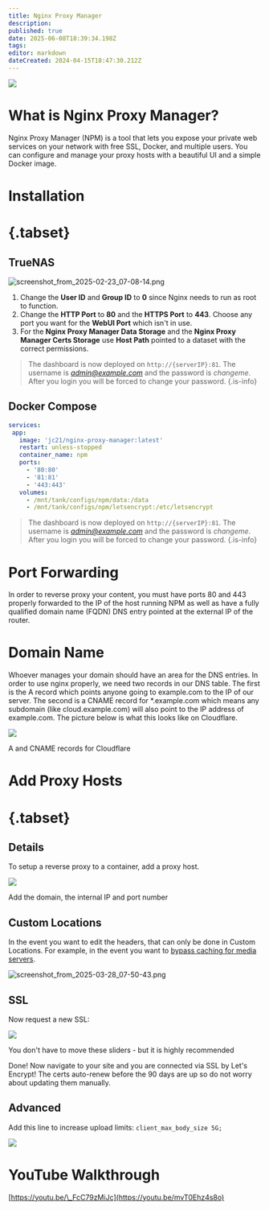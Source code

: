 ```yaml
---
title: Nginx Proxy Manager
description: 
published: true
date: 2025-06-08T18:39:34.198Z
tags: 
editor: markdown
dateCreated: 2024-04-15T18:47:30.212Z
---
```


![](/98879880-6796-11ea-8a07-a3f907697ec6.png)

# What is Nginx Proxy Manager?

Nginx Proxy Manager (NPM) is a tool that lets you expose your private web services on your network with free SSL, Docker, and multiple users. You can configure and manage your proxy hosts with a beautiful UI and a simple Docker image.

# Installation
# {.tabset}
## TrueNAS
![screenshot_from_2025-02-23_07-08-14.png](/screenshot_from_2025-02-23_07-08-14.png)

1. Change the **User ID** and **Group ID** to **0** since Nginx needs to run as root to function.
1. Change the **HTTP Port** to **80** and the **HTTPS Port** to **443**. Choose any port you want for the **WebUI Port** which isn't in use.
1. For the **Nginx Proxy Manager Data Storage** and the **Nginx Proxy Manager Certs Storage** use **Host Path** pointed to a dataset with the correct permissions. 

> The dashboard is now deployed on `http://{serverIP}:81`. The username is *admin@example.com* and the password is *changeme*. After you login you will be forced to change your password.
{.is-info}

## Docker Compose

```yaml
services:
 app:
   image: 'jc21/nginx-proxy-manager:latest'
   restart: unless-stopped
   container_name: npm
   ports:
     - '80:80'
     - '81:81'
     - '443:443'
   volumes:
     - /mnt/tank/configs/npm/data:/data
     - /mnt/tank/configs/npm/letsencrypt:/etc/letsencrypt
```

> The dashboard is now deployed on `http://{serverIP}:81`. The username is *admin@example.com* and the password is *changeme*. After you login you will be forced to change your password.
{.is-info}


# Port Forwarding

In order to reverse proxy your content, you must have ports 80 and 443 properly forwarded to the IP of the host running NPM as well as have a fully qualified domain name (FQDN) DNS entry pointed at the external IP of the router.

# Domain Name

Whoever manages your domain should have an area for the DNS entries. In order to use nginx properly, we need two records in our DNS table. The first is the A record which points anyone going to example.com to the IP of our server. The second is a CNAME record for \*.example.com which means any subdomain (like cloud.example.com) will also point to the IP address of example.com. The picture below is what this looks like on Cloudflare.

![](/screenshot_from_2024-08-02_09-09-50.png)

A and CNAME records for Cloudflare

# Add Proxy Hosts
# {.tabset}
## Details

To setup a reverse proxy to a container, add a proxy host. 

![](/screenshot_from_2024-04-15_14-56-45.png)

Add the domain, the internal IP and port number

## Custom Locations
In the event you want to edit the headers, that can only be done in Custom Locations. For example, in the event you want to [bypass caching for media servers](https://wiki.serversatho.me/en/Emby#using-npm).

![screenshot_from_2025-03-28_07-50-43.png](/screenshot_from_2025-03-28_07-50-43.png)

## SSL

Now request a new SSL:

![](/screenshot_from_2024-04-15_14-58-33.png)

You don't have to move these sliders - but it is highly recommended

Done! Now navigate to your site and you are connected via SSL by Let's Encrypt! The certs auto-renew before the 90 days are up so do not worry about updating them manually.

## Advanced

Add this line to increase upload limits: `client_max_body_size 5G;`

![](/screenshot_from_2025-02-06_18-03-27.png)

# YouTube Walkthrough

[https://youtu.be/\_FcC79zMiJc](https://youtu.be/mvT0Ehz4s8o)